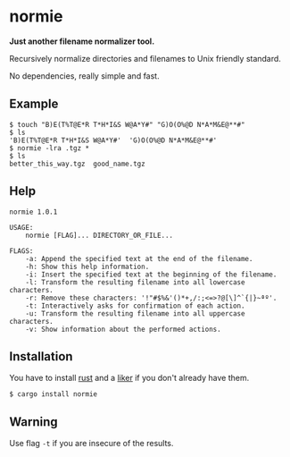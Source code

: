 normie
======

**Just another filename normalizer tool.**

Recursively normalize directories and filenames to Unix friendly standard.

No dependencies, really simple and fast.

## Example

```console
$ touch "B)E(T%T@E*R T*H*I&S W@A*Y#" "G)O(O%@D N*A*M&E@**#"
$ ls
'B)E(T%T@E*R T*H*I&S W@A*Y#'  'G)O(O%@D N*A*M&E@**#'
$ normie -lra .tgz *
$ ls
better_this_way.tgz  good_name.tgz
```

## Help

```shell
normie 1.0.1

USAGE:
    normie [FLAG]... DIRECTORY_OR_FILE...

FLAGS:
    -a: Append the specified text at the end of the filename.
    -h: Show this help information.
    -i: Insert the specified text at the beginning of the filename.
    -l: Transform the resulting filename into all lowercase characters.
    -r: Remove these characters: '!"#$%&'()*+,/:;<=>?@[\]^`{|}~ªº'.
    -t: Interactively asks for confirmation of each action.
    -u: Transform the resulting filename into all uppercase characters.
    -v: Show information about the performed actions.
```

## Installation

You have to install [rust](https://www.rust-lang.org/tools/install) and a
 [liker](https://gcc.gnu.org/wiki/InstallingGCC) if you don't already have them.

```shell
$ cargo install normie
```

## Warning

Use flag `-t` if you are insecure of the results.
